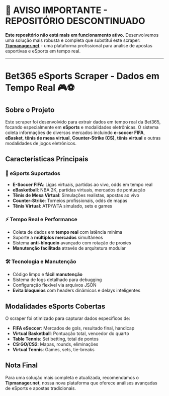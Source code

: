 # 🚨 AVISO IMPORTANTE - REPOSITÓRIO DESCONTINUADO

**Este repositório não está mais em funcionamento ativo.** Desenvolvemos uma solução mais robusta e completa que substitui este scraper: **[Tipmanager.net](https://tipmanager.net)** - uma plataforma profissional para análise de apostas esportivas e eSports em tempo real.

---

# Bet365 eSports Scraper - Dados em Tempo Real 🎮⚽

## Sobre o Projeto

Este scraper foi desenvolvido para extrair dados em tempo real da Bet365, focando especialmente em **eSports** e modalidades eletrônicas. O sistema coleta informações de diversos mercados incluindo **e-soccer FIFA**, **eBasket**, **tênis de mesa virtual**, **Counter-Strike (CS)**, **tênis virtual** e outras modalidades de jogos eletrônicos.

## Características Principais

### 🎯 eSports Suportados
- **E-Soccer FIFA**: Ligas virtuais, partidas ao vivo, odds em tempo real
- **eBasketball**: NBA 2K, partidas virtuais, mercados de pontuação
- **Tênis de Mesa Virtual**: Simulações realistas, apostas ao vivo
- **Counter-Strike**: Torneios profissionais, odds de mapas
- **Tênis Virtual**: ATP/WTA simulado, sets e games

### ⚡ Tempo Real e Performance
- Coleta de dados em **tempo real** com latência mínima
- Suporte a **múltiplos mercados** simultâneos
- Sistema **anti-bloqueio** avançado com rotação de proxies
- **Manutenção facilitada** através de arquitetura modular

### 🛠️ Tecnologia e Manutenção
- Código limpo e **fácil manutenção**
- Sistema de logs detalhado para debugging
- Configuração flexível via arquivos JSON
- **Evita bloqueios** com headers dinâmicos e delays inteligentes

## Modalidades eSports Cobertas

O scraper foi otimizado para capturar dados específicos de:
- **FIFA eSoccer**: Mercados de gols, resultado final, handicap
- **Virtual Basketball**: Pontuação total, vencedor do quarto
- **Table Tennis**: Set betting, total de pontos
- **CS:GO/CS2**: Mapas, rounds, eliminações
- **Virtual Tennis**: Games, sets, tie-breaks

## Nota Final

Para uma solução mais completa e atualizada, recomendamos o **Tipmanager.net**, nossa nova plataforma que oferece análises avançadas de eSports e apostas tradicionais.

